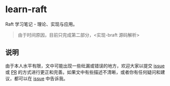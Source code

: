 learn-raft
===

Raft 学习笔记 - 理论、实现与应用。

> 由于时间原因，目前只完成第二部分，<实现-braft 源码解析>

说明
---
由于本人水平有限，文中可能出现一些纰漏或错误的地方，欢迎大家以提交 [issue][issue] 或 [PR][pull-request] 的方式进行更正和完善。如果文中有些描述不清晰，或者你有任何疑问和建议，都可以在 [issue][issue] 中告诉我。

[issue]: https://github.com/Wine93/learn-raft/issues
[pull-request]: https://github.com/Wine93/learn-raft/pulls

